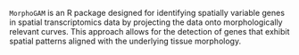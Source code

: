 `MorphoGAM` is an R package designed for identifying spatially variable
genes in spatial transcriptomics data by projecting the data onto
morphologically relevant curves. This approach allows for the detection
of genes that exhibit spatial patterns aligned with the underlying
tissue morphology.
